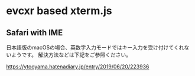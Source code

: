 # evcxr based xterm.js

## Safari with IME

日本語版のmacOSの場合、英数字入力モードではキー入力を受け付けてくれないようです。
解決方法などは下記をご参照ください。

https://ytooyama.hatenadiary.jp/entry/2019/06/20/223936